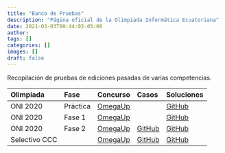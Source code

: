 ```yaml
---
title: "Banco de Pruebas"
description: "Página oficial de la Olimpiada Informática Ecuatoriana"
date: 2021-03-03T00:44:03-05:00
author:
tags: []
categories: []
images: []
draft: false
---
```


Recopilación de pruebas de ediciones pasadas de varias competencias.

| Olimpiada     | Fase     | Concurso        | Casos          | Soluciones     |
| :------------ | :------- | :-------------- | :------------- | :------------- |
| ONI 2020      | Práctica | [OmegaUp][con1] |                | [GitHub][sol1] |
| ONI 2020      | Fase 1   | [OmegaUp][con2] |                | [GitHub][sol2] |
| ONI 2020      | Fase 2   | [OmegaUp][con3] | [GitHub][cas1] | [GitHub][sol3] |
| Selectivo CCC |          | [OmegaUp][con4] | [GitHub][cas2] | [GitHub][sol4] |

[con1]: https://omegaup.com/arena/ONI2020PRACTICA2/#problems
[con2]: https://omegaup.com/arena/ONI2020FASE1PUBLICO/#problems
[con3]: https://omegaup.com/arena/ONI2020FASE2PUBLICO/#problems
[con4]: https://omegaup.com/arena/OIECSelectivoCCCPublico/#problems
[cas1]: https://github.com/OIEC/Banco-de-Pruebas/tree/main/2020/ONI/Fase2
[cas2]: https://github.com/OIEC/Banco-de-Pruebas/tree/main/2021/SelectivoCCC
[sol1]: https://github.com/OIEC/Banco-de-Pruebas/blob/main/2020/ONI/Practica/Soluciones/Soluciones_Practica_ONI2020.pdf
[sol2]: https://github.com/OIEC/Banco-de-Pruebas/blob/main/2020/ONI/Fase1/soluciones/Soluciones_Fase1_ONI2020.pdf
[sol3]: https://github.com/OIEC/Banco-de-Pruebas/tree/main/ONI/2020/Fase2
[sol4]: https://github.com/OIEC/Banco-de-Pruebas/tree/main/2021/SelectivoCCC
